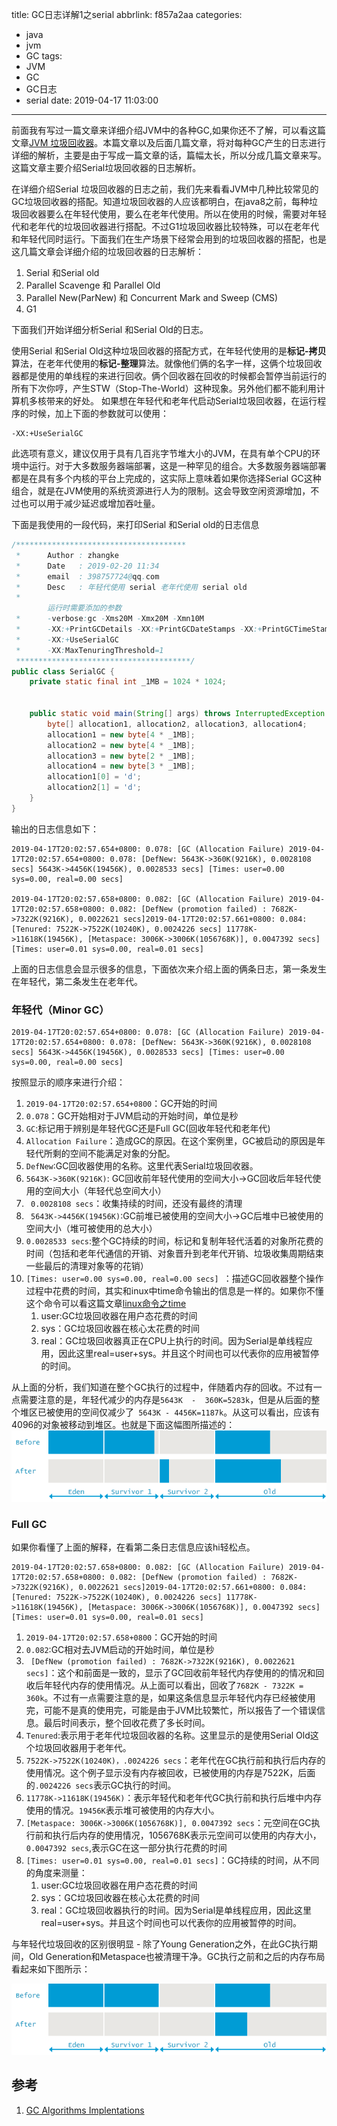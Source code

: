 title: GC日志详解1之serial
abbrlink: f857a2aa
categories:
  - java
  - jvm
  - GC
tags:
  - JVM
  - GC
  - GC日志
  - serial
date: 2019-04-17 11:03:00
---
前面我有写过一篇文章来详细介绍JVM中的各种GC,如果你还不了解，可以看这篇文章[JVM 垃圾回收器](/posts/1d97a19/)。本篇文章以及后面几篇文章，将对每种GC产生的日志进行详细的解析，主要是由于写成一篇文章的话，篇幅太长，所以分成几篇文章来写。这篇文章主要介绍Serial垃圾回收器的日志解析。
<!-- more -->

在详细介绍Serial 垃圾回收器的日志之前，我们先来看看JVM中几种比较常见的GC垃圾回收器的搭配。知道垃圾回收器的人应该都明白，在java8之前，每种垃圾回收器要么在年轻代使用，要么在老年代使用。所以在使用的时候，需要对年轻代和老年代的垃圾回收器进行搭配。不过G1垃圾回收器比较特殊，可以在老年代和年轻代同时运行。下面我们在生产场景下经常会用到的垃圾回收器的搭配，也是这几篇文章会详细介绍的垃圾回收器的日志解析：
1. Serial 和Serial old
2. Parallel  Scavenge 和 Parallel Old
3. Parallel New(ParNew) 和  Concurrent Mark and Sweep (CMS) 
4. G1

下面我们开始详细分析Serial 和Serial Old的日志。

使用Serial 和Serial Old这种垃圾回收器的搭配方式，在年轻代使用的是**标记-拷贝**算法，在老年代使用的**标记-整理**算法。就像他们俩的名字一样，这俩个垃圾回收器都是使用的单线程的来进行回收。俩个回收器在回收的时候都会暂停当前运行的所有下次你哼，产生STW（Stop-The-World）这种现象。另外他们都不能利用计算机多核带来的好处。
如果想在年轻代和老年代启动Serial垃圾回收器，在运行程序的时候，加上下面的参数就可以使用：
```
-XX:+UseSerialGC
```
此选项有意义，建议仅用于具有几百兆字节堆大小的JVM，在具有单个CPU的环境中运行。对于大多数服务器端部署，这是一种罕见的组合。大多数服务器端部署都是在具有多个内核的平台上完成的，这实际上意味着如果你选择Serial GC这种组合，就是在JVM使用的系统资源进行人为的限制。这会导致空闲资源增加，不过也可以用于减少延迟或增加吞吐量。

下面是我使用的一段代码，来打印Serial 和Serial old的日志信息
``` java
/**************************************
 *      Author : zhangke
 *      Date   : 2019-02-20 11:34
 *      email  : 398757724@qq.com
 *      Desc   : 年轻代使用 serial 老年代使用 serial old
 *
        运行时需要添加的参数
 *      -verbose:gc -Xms20M -Xmx20M -Xmn10M
 *      -XX:+PrintGCDetails -XX:+PrintGCDateStamps -XX:+PrintGCTimeStamps
 *      -XX:+UseSerialGC
 *      -XX:MaxTenuringThreshold=1
 ***************************************/
public class SerialGC {
    private static final int _1MB = 1024 * 1024;


    public static void main(String[] args) throws InterruptedException {
        byte[] allocation1, allocation2, allocation3, allocation4;
        allocation1 = new byte[4 * _1MB];
        allocation2 = new byte[4 * _1MB];
        allocation3 = new byte[2 * _1MB];
        allocation4 = new byte[3 * _1MB];
        allocation1[0] = 'd';
        allocation2[1] = 'd';
    }
}
```
输出的日志信息如下：
``` log
2019-04-17T20:02:57.654+0800: 0.078: [GC (Allocation Failure) 2019-04-17T20:02:57.654+0800: 0.078: [DefNew: 5643K->360K(9216K), 0.0028108 secs] 5643K->4456K(19456K), 0.0028533 secs] [Times: user=0.00 sys=0.00, real=0.00 secs] 

2019-04-17T20:02:57.658+0800: 0.082: [GC (Allocation Failure) 2019-04-17T20:02:57.658+0800: 0.082: [DefNew (promotion failed) : 7682K->7322K(9216K), 0.0022621 secs]2019-04-17T20:02:57.661+0800: 0.084: [Tenured: 7522K->7522K(10240K), 0.0024226 secs] 11778K->11618K(19456K), [Metaspace: 3006K->3006K(1056768K)], 0.0047392 secs] [Times: user=0.01 sys=0.00, real=0.01 secs] 

```
上面的日志信息会显示很多的信息，下面依次来介绍上面的俩条日志，第一条发生在年轻代，第二条发生在老年代。
### 年轻代（Minor GC）
```
2019-04-17T20:02:57.654+0800: 0.078: [GC (Allocation Failure) 2019-04-17T20:02:57.654+0800: 0.078: [DefNew: 5643K->360K(9216K), 0.0028108 secs] 5643K->4456K(19456K), 0.0028533 secs] [Times: user=0.00 sys=0.00, real=0.00 secs] 
```
按照显示的顺序来进行介绍：
1. `2019-04-17T20:02:57.654+0800`：GC开始的时间
2. `0.078`：GC开始相对于JVM启动的开始时间，单位是秒
3. `GC`:标记用于辨别是年轻代GC还是Full GC(回收年轻代和老年代)
4. `Allocation Failure`：造成GC的原因。在这个案例里，GC被启动的原因是年轻代所剩的空间不能满足对象的分配。
5. `DefNew`:GC回收器使用的名称。这里代表Serial垃圾回收器。
6. `5643K->360K(9216K)`: GC回收前年轻代使用的空间大小->GC回收后年轻代使用的空间大小（年轻代总空间大小）
7. ` 0.0028108 secs`：收集持续的时间，还没有最终的清理
8. ` 5643K->4456K(19456K)`:GC前堆已被使用的空间大小->GC后堆中已被使用的空间大小（堆可被使用的总大小）
9. `0.0028533 secs`:整个GC持续的时间，标记和复制年轻代活着的对象所花费的时间（包括和老年代通信的开销、对象晋升到老年代开销、垃圾收集周期结束一些最后的清理对象等的花销）
10. `[Times: user=0.00 sys=0.00, real=0.00 secs] `：描述GC回收器整个操作过程中花费的时间，其实和inux中time命令输出的信息是一样的。如果你不懂这个命令可以看这篇文章[linux命令之time](/posts/3374b24f/)
    1.  user:GC垃圾回收器在用户态花费的时间
    2.  sys：GC垃圾回收器在核心太花费的时间
    3.  real：GC垃圾回收器真正在CPU上执行的时间。因为Serial是单线程应用，因此这里real=user+sys。并且这个时间也可以代表你的应用被暂停的时间。


从上面的分析，我们知道在整个GC执行的过程中，伴随着内存的回收。不过有一点需要注意的是，年轻代减少的内存是`5643K  -  360K=5283k`，但是从后面的整个堆区已被使用的空间仅减少了` 5643K - 4456K=1187k`。从这可以看出，应该有4096的对象被移动到堆区。也就是下面这幅图所描述的：
![serial-gc-in-young-generation ](/images/serial-gc-in-young-generation.png)
### Full GC
如果你看懂了上面的解释，在看第二条日志信息应该hi轻松点。
```
2019-04-17T20:02:57.658+0800: 0.082: [GC (Allocation Failure) 2019-04-17T20:02:57.658+0800: 0.082: [DefNew (promotion failed) : 7682K->7322K(9216K), 0.0022621 secs]2019-04-17T20:02:57.661+0800: 0.084: [Tenured: 7522K->7522K(10240K), 0.0024226 secs] 11778K->11618K(19456K), [Metaspace: 3006K->3006K(1056768K)], 0.0047392 secs] [Times: user=0.01 sys=0.00, real=0.01 secs] 
```
1. `2019-04-17T20:02:57.658+0800`：GC开始的时间
2. `0.082`:GC相对去JVM启动的开始时间，单位是秒
3. ` [DefNew (promotion failed) : 7682K->7322K(9216K), 0.0022621 secs]`：这个和前面是一致的，显示了GC回收前年轻代内存使用的的情况和回收后年轻代内存的使用情况。从上面可以看出，回收了`7682K - 7322K = 360k`。不过有一点需要注意的是，如果这条信息显示年轻代内存已经被使用完，可能不是真的使用完，可能是由于JVM比较繁忙，所以报告了一个错误信息。最后时间表示，整个回收花费了多长时间。
4. `Tenured`:表示用于老年代垃圾回收器的名称。这里显示的是使用Serial Old这个垃圾回收器用于老年代。
5. `7522K->7522K(10240K)，.0024226 secs`：老年代在GC执行前和执行后内存的使用情况。这个例子显示没有内存被回收，已被使用的内存是7522K，后面的`.0024226 secs`表示GC执行的时间。
6. `11778K->11618K(19456K)`：表示年轻代和老年代GC执行前和执行后堆中内存使用的情况。`19456K`表示堆可被使用的内存大小。
7. `[Metaspace: 3006K->3006K(1056768K)], 0.0047392 secs`：元空间在GC执行前和执行后内存的使用情况，1056768K表示元空间可以使用的内存大小，`0.0047392 secs`,表示GC在这一部分执行花费的时间
8. `[Times: user=0.01 sys=0.00, real=0.01 secs]`：GC持续的时间，从不同的角度来测量：
    1. user:GC垃圾回收器在用户态花费的时间
    2.  sys：GC垃圾回收器在核心太花费的时间
    3.  real：GC垃圾回收器执行的时间。因为Serial是单线程应用，因此这里real=user+sys。并且这个时间也可以代表你的应用被暂停的时间。

与年轻代垃圾回收的区别很明显 - 除了Young Generation之外，在此GC执行期间，Old Generation和Metaspace也被清理干净。GC执行之前和之后的内存布局看起来如下图所示：

![serial-gc-in-old-gen-java](/images/serial-gc-in-old-gen-java.png)



## 参考
1. [GC Algorithms Implentations](https://plumbr.io/handbook/garbage-collection-algorithms-implementations)